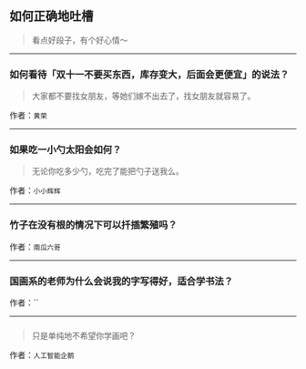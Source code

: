 ## 如何正确地吐槽

> 看点好段子，有个好心情～


 
---

### 如何看待「双十一不要买东西，库存变大，后面会更便宜」的说法？

> 大家都不要找女朋友，等她们嫁不出去了，找女朋友就容易了。


作者：`黄荣`

---

### 如果吃一小勺太阳会如何？

> 无论你吃多少勺，吃完了能把勺子送我么。


作者：`小小辉辉`

---

### 竹子在没有根的情况下可以扦插繁殖吗？

> 


作者：`南瓜六哥`

---

### 国画系的老师为什么会说我的字写得好，适合学书法？

> 


作者：``

---

### 

> 只是单纯地不希望你学画吧？


作者：`人工智能企鹅`